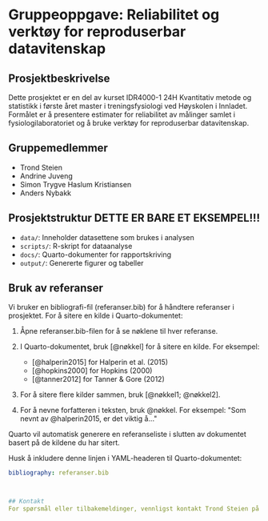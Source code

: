 # Gruppeoppgave: Reliabilitet og verktøy for reproduserbar datavitenskap

## Prosjektbeskrivelse
Dette prosjektet er en del av kurset IDR4000-1 24H Kvantitativ metode og statistikk i første året master i treningsfysiologi ved Høyskolen i Innladet. Formålet er å presentere estimater for reliabilitet av målinger samlet i fysiologilaboratoriet og å bruke verktøy for reproduserbar datavitenskap.

## Gruppemedlemmer
- Trond Steien
- Andrine Juveng
- Simon Trygve Haslum Kristiansen
- Anders Nybakk

## Prosjektstruktur DETTE ER BARE ET EKSEMPEL!!!
- `data/`: Inneholder datasettene som brukes i analysen
- `scripts/`: R-skript for dataanalyse
- `docs/`: Quarto-dokumenter for rapportskriving
- `output/`: Genererte figurer og tabeller

## Bruk av referanser

Vi bruker en bibliografi-fil (referanser.bib) for å håndtere referanser i prosjektet. For å sitere en kilde i Quarto-dokumentet:

1. Åpne referanser.bib-filen for å se nøklene til hver referanse.
2. I Quarto-dokumentet, bruk [@nøkkel] for å sitere en kilde. For eksempel:

   - [@halperin2015] for Halperin et al. (2015)
   - [@hopkins2000] for Hopkins (2000)
   - [@tanner2012] for Tanner & Gore (2012)

3. For å sitere flere kilder sammen, bruk [@nøkkel1; @nøkkel2].

4. For å nevne forfatteren i teksten, bruk @nøkkel. For eksempel:
   "Som nevnt av @halperin2015, er det viktig å..."

Quarto vil automatisk generere en referanseliste i slutten av dokumentet basert på de kildene du har sitert.

Husk å inkludere denne linjen i YAML-headeren til Quarto-dokumentet:

```yaml
bibliography: referanser.bib



## Kontakt
For spørsmål eller tilbakemeldinger, vennligst kontakt Trond Steien på steientrond@hotmail.com